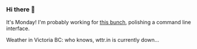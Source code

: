 ### Hi there :wave:

It's Monday! I'm probably working for [this bunch](https://github.com/kohofinancial), polishing a command line interface.

Weather in Victoria BC: who knows, wttr.in is currently down...
